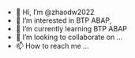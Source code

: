 - 👋 Hi, I’m @zhaodw2022
- 👀 I’m interested in BTP ABAP, 
- 🌱 I’m currently learning BTP ABAP
- 💞️ I’m looking to collaborate on ...
- 📫 How to reach me ...

<!---
zhaodw2022/zhaodw2022 is a ✨ special ✨ repository because its `README.md` (this file) appears on your GitHub profile.
You can click the Preview link to take a look at your changes.
--->
